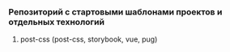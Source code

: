 ### Репозиторий с стартовыми шаблонами проектов и отдельных технологий

1. post-css (post-css, storybook, vue, pug)
